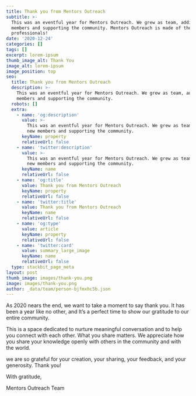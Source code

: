 ```yaml
---
title: Thank you from Mentors Outreach
subtitle: >-
  This was an eventful year for Mentors Outreach. We grew as team, adding new
  members and supporting the community. Mentors Outreach is made of thousands of
  professionals!
date: '2020-12-24'
categories: []
tags: []
excerpt: lorem-ipsum
thumb_image_alt: Thank You
image_alt: lorem-ipsum
image_position: top
seo:
  title: Thank you from Mentors Outreach
  description: >-
    This was an eventful year for Mentors Outreach. We grew as team, adding new
    members and supporting the community.
  robots: []
  extra:
    - name: 'og:description'
      value: >-
        This was an eventful year for Mentors Outreach. We grew as team, adding
        new members and supporting the community.
      keyName: property
      relativeUrl: false
    - name: 'twitter:description'
      value: >-
        This was an eventful year for Mentors Outreach. We grew as team, adding
        new members and supporting the community.
      keyName: name
      relativeUrl: false
    - name: 'og:title'
      value: Thank you from Mentors Outreach
      keyName: property
      relativeUrl: false
    - name: 'twitter:title'
      value: Thank you from Mentors Outreach
      keyName: name
      relativeUrl: false
    - name: 'og:type'
      value: article
      keyName: property
      relativeUrl: false
    - name: 'twitter:card'
      value: summary_large_image
      keyName: name
      relativeUrl: false
  type: stackbit_page_meta
layout: post
thumb_image: images/thank-you.png
image: images/thank-you.png
author: _data/team/person-bjfmxhc5b.json
---
```

As 2020 nears the end, we want to take a moment to say thank you. It has been a year like no other, and It’s a perfect time to show our gratitude to our entire community.

This is a space dedicated to nurture meaningful conversation and to help you connect with each other. What you share matters. We appreciate how you share your knowledge openly with others in the community and with the world.

we are so grateful for your creation, your sharing, your feedback, and your generosity. Thank you!

With gratitude,

Mentors Outreach Team

